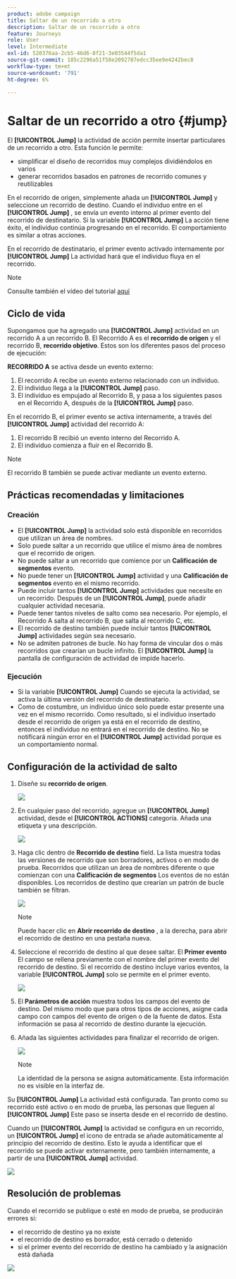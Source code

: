 ```yaml
---
product: adobe campaign
title: Saltar de un recorrido a otro
description: Saltar de un recorrido a otro
feature: Journeys
role: User
level: Intermediate
exl-id: 520376aa-2cb5-46d6-8f21-3e03544f5da1
source-git-commit: 185c2296a51f58e2092787edcc35ee9e4242bec8
workflow-type: tm+mt
source-wordcount: '791'
ht-degree: 6%

---
```


# Saltar de un recorrido a otro {#jump}

El **[!UICONTROL Jump]** la actividad de acción permite insertar particulares de un recorrido a otro. Esta función le permite:

* simplificar el diseño de recorridos muy complejos dividiéndolos en varios
* generar recorridos basados en patrones de recorrido comunes y reutilizables

En el recorrido de origen, simplemente añada un **[!UICONTROL Jump]** y seleccione un recorrido de destino. Cuando el individuo entre en el **[!UICONTROL Jump]** , se envía un evento interno al primer evento del recorrido de destinatario. Si la variable **[!UICONTROL Jump]** La acción tiene éxito, el individuo continúa progresando en el recorrido. El comportamiento es similar a otras acciones.

En el recorrido de destinatario, el primer evento activado internamente por **[!UICONTROL Jump]** La actividad hará que el individuo fluya en el recorrido.

>[!NOTE]
>
>Consulte también el vídeo del tutorial [aquí](https://experienceleague.adobe.com/docs/journey-orchestration-learn/tutorials/building-a-journey/jumping-to-another-journey.html?lang=es)

## Ciclo de vida

Supongamos que ha agregado una **[!UICONTROL Jump]** actividad en un recorrido A a un recorrido B. El Recorrido A es el **recorrido de origen** y el recorrido B, **recorrido objetivo**.
Estos son los diferentes pasos del proceso de ejecución:

**RECORRIDO A** se activa desde un evento externo:

1. El recorrido A recibe un evento externo relacionado con un individuo.
1. El individuo llega a la **[!UICONTROL Jump]** paso.
1. El individuo es empujado al Recorrido B, y pasa a los siguientes pasos en el Recorrido A, después de la **[!UICONTROL Jump]** paso.

En el recorrido B, el primer evento se activa internamente, a través del **[!UICONTROL Jump]** actividad del recorrido A:

1. El recorrido B recibió un evento interno del Recorrido A.
1. El individuo comienza a fluir en el Recorrido B.

>[!NOTE]
>
>El recorrido B también se puede activar mediante un evento externo.

## Prácticas recomendadas y limitaciones

### Creación

* El **[!UICONTROL Jump]** la actividad solo está disponible en recorridos que utilizan un área de nombres.
* Solo puede saltar a un recorrido que utilice el mismo área de nombres que el recorrido de origen.
* No puede saltar a un recorrido que comience por un **Calificación de segmentos** evento.
* No puede tener un **[!UICONTROL Jump]** actividad y una **Calificación de segmentos** evento en el mismo recorrido.
* Puede incluir tantos **[!UICONTROL Jump]** actividades que necesite en un recorrido. Después de un **[!UICONTROL Jump]**, puede añadir cualquier actividad necesaria.
* Puede tener tantos niveles de salto como sea necesario. Por ejemplo, el Recorrido A salta al recorrido B, que salta al recorrido C, etc.
* El recorrido de destino también puede incluir tantos **[!UICONTROL Jump]** actividades según sea necesario.
* No se admiten patrones de bucle. No hay forma de vincular dos o más recorridos que crearían un bucle infinito. El **[!UICONTROL Jump]** la pantalla de configuración de actividad de impide hacerlo.

### Ejecución

* Si la variable **[!UICONTROL Jump]** Cuando se ejecuta la actividad, se activa la última versión del recorrido de destinatario.
* Como de costumbre, un individuo único solo puede estar presente una vez en el mismo recorrido. Como resultado, si el individuo insertado desde el recorrido de origen ya está en el recorrido de destino, entonces el individuo no entrará en el recorrido de destino. No se notificará ningún error en el **[!UICONTROL Jump]** actividad porque es un comportamiento normal.

## Configuración de la actividad de salto

1. Diseñe su **recorrido de origen**.

   ![](../assets/jump1.png)

1. En cualquier paso del recorrido, agregue un **[!UICONTROL Jump]** actividad, desde el **[!UICONTROL ACTIONS]** categoría. Añada una etiqueta y una descripción.

   ![](../assets/jump2.png)

1. Haga clic dentro de **Recorrido de destino** field.
La lista muestra todas las versiones de recorrido que son borradores, activos o en modo de prueba. Recorridos que utilizan un área de nombres diferente o que comienzan con una **Calificación de segmentos** Los eventos de no están disponibles. Los recorridos de destino que crearían un patrón de bucle también se filtran.

   ![](../assets/jump3.png)

   >[!NOTE]
   >
   >Puede hacer clic en **Abrir recorrido de destino** , a la derecha, para abrir el recorrido de destino en una pestaña nueva.

1. Seleccione el recorrido de destino al que desee saltar.
El **Primer evento** El campo se rellena previamente con el nombre del primer evento del recorrido de destino. Si el recorrido de destino incluye varios eventos, la variable **[!UICONTROL Jump]** solo se permite en el primer evento.

   ![](../assets/jump4.png)

1. El **Parámetros de acción** muestra todos los campos del evento de destino. Del mismo modo que para otros tipos de acciones, asigne cada campo con campos del evento de origen o de la fuente de datos. Esta información se pasa al recorrido de destino durante la ejecución.
1. Añada las siguientes actividades para finalizar el recorrido de origen.

   ![](../assets/jump5.png)


   >[!NOTE]
   >
   >La identidad de la persona se asigna automáticamente. Esta información no es visible en la interfaz de.

Su **[!UICONTROL Jump]** La actividad está configurada. Tan pronto como su recorrido esté activo o en modo de prueba, las personas que lleguen al **[!UICONTROL Jump]** Este paso se inserta desde en el recorrido de destino.

Cuando un **[!UICONTROL Jump]** la actividad se configura en un recorrido, un **[!UICONTROL Jump]** el icono de entrada se añade automáticamente al principio del recorrido de destino. Esto le ayuda a identificar que el recorrido se puede activar externamente, pero también internamente, a partir de una **[!UICONTROL Jump]** actividad.

![](../assets/jump7.png)

## Resolución de problemas

Cuando el recorrido se publique o esté en modo de prueba, se producirán errores si:
* el recorrido de destino ya no existe
* el recorrido de destino es borrador, está cerrado o detenido
* si el primer evento del recorrido de destino ha cambiado y la asignación está dañada

![](../assets/jump6.png)
